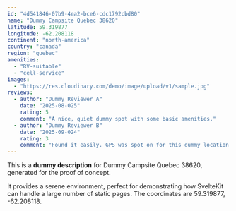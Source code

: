 ```yaml
---
id: "4d541846-07b9-4ea2-bce6-cdc1792cbd80"
name: "Dummy Campsite Quebec 38620"
latitude: 59.319877
longitude: -62.208118
continent: "north-america"
country: "canada"
region: "quebec"
amenities:
  - "RV-suitable"
  - "cell-service"
images:
  - "https://res.cloudinary.com/demo/image/upload/v1/sample.jpg"
reviews:
  - author: "Dummy Reviewer A"
    date: "2025-08-025"
    rating: 5
    comment: "A nice, quiet dummy spot with some basic amenities."
  - author: "Dummy Reviewer B"
    date: "2025-09-024"
    rating: 3
    comment: "Found it easily. GPS was spot on for this dummy location."
---
```


This is a **dummy description** for Dummy Campsite Quebec 38620, generated for the proof of concept.

It provides a serene environment, perfect for demonstrating how SvelteKit can handle a large number of static pages. The coordinates are 59.319877, -62.208118.
